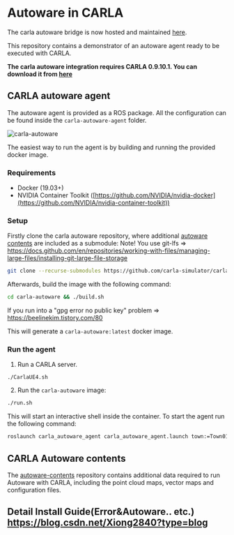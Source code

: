 # Autoware in CARLA

The carla autoware bridge is now hosted and maintained [here](https://github.com/Autoware-AI/simulation/tree/master/carla_simulator_bridge).

This repository contains a demonstrator of an autoware agent ready to be executed with CARLA.

**The carla autoware integration requires CARLA 0.9.10.1. You can download it from [here](https://github.com/carla-simulator/carla/releases/tag/0.9.10.1)**

## CARLA autoware agent
The autoware agent is provided as a ROS package. All the configuration can be found inside the `carla-autoware-agent` folder.

![carla-autoware](docs/images/carla_autoware.png)

The easiest way to run the agent is by building and running the provided docker image.

### Requirements

- Docker (19.03+)
- NVIDIA Container Toolkit ([https://github.com/NVIDIA/nvidia-docker](https://github.com/NVIDIA/nvidia-container-toolkit))

### Setup

Firstly clone the carla autoware repository, where additional [autoware contents](https://bitbucket.org/carla-simulator/autoware-contents.git) are included as a submodule:
Note! You use git-lfs => <https://docs.github.com/en/repositories/working-with-files/managing-large-files/installing-git-large-file-storage>

```sh
git clone --recurse-submodules https://github.com/carla-simulator/carla-autoware
```

Afterwards, build the image with the following command:

```sh
cd carla-autoware && ./build.sh
```

If you run into a "gpg error no public key" problem => <https://beelinekim.tistory.com/80>

This will generate a `carla-autoware:latest` docker image.

### Run the agent

1. Run a CARLA server.

```
./CarlaUE4.sh
```

2. Run the `carla-autoware` image: 

```sh
./run.sh
```

This will start an interactive shell inside the container. To start the agent run the following command:

```sh
roslaunch carla_autoware_agent carla_autoware_agent.launch town:=Town01
```

## CARLA Autoware contents
The [autoware-contents](https://bitbucket.org/carla-simulator/autoware-contents.git) repository contains additional data required to run Autoware with CARLA, including the point cloud maps, vector maps and configuration files.

## Detail Install Guide(Error&Autoware.. etc.) <https://blog.csdn.net/Xiong2840?type=blog>
